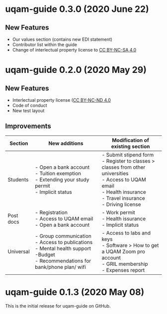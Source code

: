 # uqam-guide 0.3.0 (2020 June 22)
## New Features

- Our values section (contains new EDI statement)
- Contributor list within the guide
- Change of interlectual property license to [CC BY-NC-SA 4.0](https://creativecommons.org/licenses/by-nc-sa/4.0/)


# uqam-guide 0.2.0 (2020 May 29)
## New Features

- Interlectual property license ([CC BY-NC-ND 4.0](https://creativecommons.org/licenses/by-nc-nd/4.0/)
- Code of conduct
- New test layout

## Improvements

| Section   | New additions | Modification of existing section
|-----------|--------------|----------------------------
| Students  | - Open a bank account <br> - Tuition exemption<br> - Extending your study permit <br> - Implicit status | - Submit stipend form <br> - Register to classes > classes from other universities <br> - Access to UQAM email <br> - Health insurance <br> - Travel insurance <br> - Driving license
| Post docs | - Registration <br> - Access to UQAM email <br> - Open a bank account   | - Work permit <br> - Health issurance <br> - Implicit status 
| Universal |- Group communication <br> - Access to publications <br> - Mental health support<br> -Budget <br> - Recommendations for bank/phone plan/ wifi | - Access to labs and keys <br> - Software > How to get a UQAM Zoom pro account <br> - GRIL membership <br> - Expenses report 


# uqam-guide 0.1.3 (2020 May 08)
This is the initial release for uqam-guide on GitHub.
